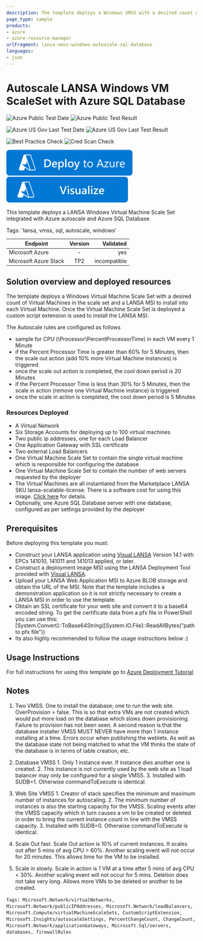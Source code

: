 ```yaml
---
description: The template deploys a Windows VMSS with a desired count of VMs in the scale set and a LANSA MSI to install into each VM. Once the VM Scale Set is deployed a custom script extension is used to install the LANSA MSI)
page_type: sample
products:
- azure
- azure-resource-manager
urlFragment: lansa-vmss-windows-autoscale-sql-database
languages:
- json
---
```

# Autoscale LANSA Windows VM ScaleSet with Azure SQL Database

![Azure Public Test Date](https://azurequickstartsservice.blob.core.windows.net/badges/application-workloads/lansa/lansa-vmss-windows-autoscale-sql-database/PublicLastTestDate.svg)
![Azure Public Test Result](https://azurequickstartsservice.blob.core.windows.net/badges/application-workloads/lansa/lansa-vmss-windows-autoscale-sql-database/PublicDeployment.svg)

![Azure US Gov Last Test Date](https://azurequickstartsservice.blob.core.windows.net/badges/application-workloads/lansa/lansa-vmss-windows-autoscale-sql-database/FairfaxLastTestDate.svg)
![Azure US Gov Last Test Result](https://azurequickstartsservice.blob.core.windows.net/badges/application-workloads/lansa/lansa-vmss-windows-autoscale-sql-database/FairfaxDeployment.svg)

![Best Practice Check](https://azurequickstartsservice.blob.core.windows.net/badges/application-workloads/lansa/lansa-vmss-windows-autoscale-sql-database/BestPracticeResult.svg)
![Cred Scan Check](https://azurequickstartsservice.blob.core.windows.net/badges/application-workloads/lansa/lansa-vmss-windows-autoscale-sql-database/CredScanResult.svg)

[![Deploy To Azure](https://raw.githubusercontent.com/Azure/azure-quickstart-templates/master/1-CONTRIBUTION-GUIDE/images/deploytoazure.svg?sanitize=true)](https://portal.azure.com/#create/Microsoft.Template/uri/https%3A%2F%2Fraw.githubusercontent.com%2FAzure%2Fazure-quickstart-templates%2Fmaster%2Fapplication-workloads%2Flansa%2Flansa-vmss-windows-autoscale-sql-database%2Fazuredeploy.json)  [![Visualize](https://raw.githubusercontent.com/Azure/azure-quickstart-templates/master/1-CONTRIBUTION-GUIDE/images/visualizebutton.svg?sanitize=true)](http://armviz.io/#/?load=https%3A%2F%2Fraw.githubusercontent.com%2FAzure%2Fazure-quickstart-templates%2Fmaster%2Fapplication-workloads%2Flansa%2Flansa-vmss-windows-autoscale-sql-database%2Fazuredeploy.json)

This template deploys a LANSA Windows Virtual Machine Scale Set integrated with Azure autoscale and Azure SQL Database

Tags: 'lansa, vmss, sql, autoscale, windows'

| Endpoint        | Version           | Validated  |
| ------------- |:-------------:| -----:|
| Microsoft Azure      | - | yes |
| Microsoft Azure Stack      | TP2      |  incompatible |

## Solution overview and deployed resources

The template deploys a Windows Virtual Machine Scale Set with a desired count of Virtual Machines in the scale set and a LANSA MSI to install into each Virtual Machine. Once the Virtual Machine Scale Set is deployed a custom script extension is used to install the LANSA MSI.

The Autoscale rules are configured as follows
- sample for CPU (\\Processor\\PercentProcessorTime) in each VM every 1 Minute
- if the Percent Processor Time is greater than 60% for 5 Minutes, then the scale out action (add 10% more Virtual Machine instances) is triggered
- once the scale out action is completed, the cool down period is 20 Minutes
- if the Percent Processor Time is less than 30% for 5 Minutes, then the scale in action (remove one Virtual Machine instance) is triggered
- once the scale in action is completed, the cool down period is 5 Minutes

### Resources Deployed
+	A Virtual Network
+	Six Storage Accounts for deploying up to 100 virtual machines
+	Two public ip addresses, one for each Load Balancer
+	One Application Gateway with SSL certificate
+	Two external Load Balancers
+	One Virtual Machine Scale Set to contain the single virtual machine which is responsible for configuring the database
+	One Virtual Machine Scale Set to contain the number of web servers requested by the deployer
+	The Virtual Machines are all instantiated from the Marketplace LANSA SKU lansa-scalable-license. There is a software cost for using this image. [Click here](https://azure.microsoft.com/marketplace/partners/lansa/lansa-scalable-license/) for details.
+	Optionally, one Azure SQL Database server with one database, configured as per settings provided by the deployer

## Prerequisites

Before deploying this template you must:
- Construct your LANSA application using [Visual LANSA](https://www.lansa.com/products/visual-lansa.htm) Version 14.1 with EPCs 141010, 141011 and 141013 applied, or later.
- Construct a deployment image MSI using the LANSA Deployment Tool provided with [Visual LANSA](https://www.lansa.com/products/visual-lansa.htm).
- Upload your LANSA Web Application MSI to Azure BLOB storage and obtain the URL of the MSI. Note that the template includes a demonstration application so it is not strictly necessary to create a LANSA MSI in order to use the template.
- Obtain an SSL certificate for your web site and convert it to a base64 encoded string. To get the certificate data from a pfx file in PowerShell you can use this: [System.Convert]::ToBase64String([System.IO.File]::ReadAllBytes("path to pfx file"))
- Its also highly recommended to follow the usage instructions below :)

## Usage Instructions

For full instructions for using this template go to [Azure Deployment Tutorial](http://docs.lansa.com/14/en/lansa022/index.htm#lansa/vldtoolct_0250.htm#_Toc461606162%3FTocPath%3DLANSA%2520Application%2520Deployment%2520Tool|Cloud%2520Tutorials|Microsoft%2520Azure%2520Tutorial|_____0)

## Notes

1. Two VMSS. One to install the database; one to run the web site. OverProvision = false. This is so that extra VMs are not created which would put more load on the database which slows down provisioning. Failure to provision has not been seen. A second reason is that the database installer VMSS MUST NEVER have more than 1 instance installing at a time. Errors occur when publishing the weblets. As well as the database state not being matched to what the VM thinks the state of the database is in terms of table creation, etc.
  1. Database VMSS
	1. Only 1 instance ever. If instance dies another one is created.
	2. This instance is not currently used by the web site as 1 load balancer may only be configured for a single VMSS.
	3. Installed with SUDB=1. Otherwise commandToExecute is identical.
  2. Web Site VMSS
	1. Creator of stack specifies the minimum and maximum number of instances for autoscaling.
	2. The minimum number of instances is also the starting capacity for the VMSS. Scaling events alter the VMSS capacity which in turn causes a vm to be created or deleted in order to bring the current instance count in line with the VMSS capacity.
	3. Installed with SUDB=0. Otherwise commandToExecute is identical.

2. Scale Out fast. Scale Out action is 10% of current instances. It scales out after 5 mins of avg CPU > 60%. Another scaling event will not occur for 20 minutes. This allows time for the VM to be installed.

3. Scale in slowly. Scale in action is 1 VM at a time after 5 mins of avg CPU < 30%. Another scaling event will not occur for 5 mins. Deletion does not take very long. Allows more VMs to be deleted or another to be created.

`Tags: Microsoft.Network/virtualNetworks, Microsoft.Network/publicIPAddresses, Microsoft.Network/loadBalancers, Microsoft.Compute/virtualMachineScaleSets, CustomScriptExtension, Microsoft.Insights/autoscaleSettings, PercentChangeCount, ChangeCount, Microsoft.Network/applicationGateways, Microsoft.Sql/servers, databases, firewallRules`
